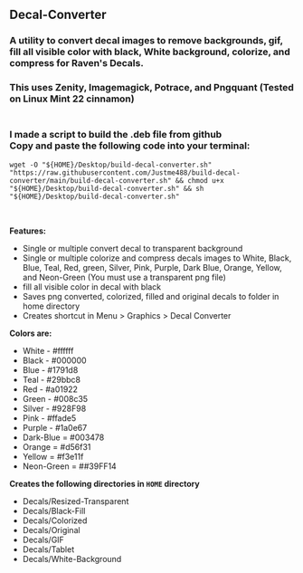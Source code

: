 ## Decal-Converter<br />
### A utility to convert decal images to remove backgrounds, gif, fill all visible color with black, White background, colorize, and compress for Raven's Decals.<br />
### This uses Zenity, Imagemagick, Potrace, and Pngquant (Tested on Linux Mint 22 cinnamon)<br /><br />

### I made a script to build the .deb file from github<br />Copy and paste the following code into your terminal:<br />

`wget -O "${HOME}/Desktop/build-decal-converter.sh" "https://raw.githubusercontent.com/Justme488/build-decal-converter/main/build-decal-converter.sh" && chmod u+x "${HOME}/Desktop/build-decal-converter.sh" && sh "${HOME}/Desktop/build-decal-converter.sh"`

<br />


**Features:**<br />
+ Single or multiple convert decal to transparent background<br />
+ Single or multiple colorize and compress decals images to White, Black, Blue, Teal, Red, green, Silver, Pink, Purple, Dark Blue, Orange, Yellow, and Neon-Green (You must use a transparent png file)<br />
+ fill all visible color in decal with black<br /> 
+ Saves png converted, colorized, filled and original decals to folder in home directory<br />
+ Creates shortcut in Menu > Graphics > Decal Converter<br />

**Colors are:**<br />
- White - #ffffff<br />
- Black - #000000<br />
- Blue - #1791d8<br />
- Teal - #29bbc8<br />
- Red - #a01922<br />
- Green - #008c35<br />
- Silver - #928F98<br />
- Pink - #ffade5<br />
- Purple - #1a0e67<br />
- Dark-Blue = #003478<br />
- Orange = #d56f31<br />
- Yellow = #f3e11f<br />
- Neon-Green = ##39FF14<br />

**Creates the following directories in `HOME` directory**<br />
+ Decals/Resized-Transparent<br />
+ Decals/Black-Fill<br />
+ Decals/Colorized<br />
+ Decals/Original<br />
+ Decals/GIF<br />
+ Decals/Tablet<br />
+ Decals/White-Background<br />
